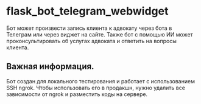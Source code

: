 # flask_bot_telegram_webwidget
Бот может произвести запись клиента к адвокату через бота в Телеграм или через виджет на сайте. Также бот с помощью ИИ может проконсультировать об услугах адвоката и ответить на вопросы клиента.

## Важная информация.
Бот создан для локального тестирования и работает с использованием SSH ngrok. Чтобы использовать его в продакшн, нужно удалить все зависимости от ngrok и разместить коды на сервере.
